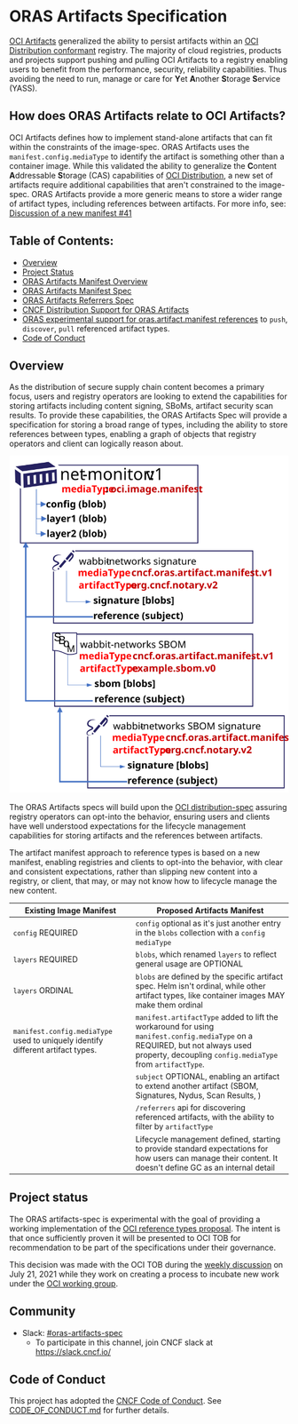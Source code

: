 # ORAS Artifacts Specification

[OCI Artifacts][oci-artifacts] generalized the ability to persist artifacts within an [OCI Distribution conformant][oci-conformance] registry. The majority of cloud registries, products and projects support pushing and pulling OCI Artifacts to a registry enabling users to benefit from the performance, security, reliability capabilities. Thus avoiding the need to run, manage or care for **Y**et **A**nother **S**torage **S**ervice (YASS).

## How does ORAS Artifacts relate to OCI Artifacts?

OCI Artifacts defines how to implement stand-alone artifacts that can fit within the constraints of the image-spec. ORAS Artifacts uses the `manifest.config.mediaType` to identify the artifact is something other than a container image. While this validated the ability to generalize the **C**ontent **A**ddressable **S**torage (CAS) capabilities of [OCI Distribution][oci-distribution], a new set of artifacts require additional capabilities that aren't constrained to the image-spec. ORAS Artifacts provide a more generic means to store a wider range of artifact types, including references between artifacts.
For more info, see: [Discussion of a new manifest #41](https://github.com/opencontainers/artifacts/discussions/41)

## Table of Contents:

- [Overview](#overview)
- [Project Status](#project-status)
- [ORAS Artifacts Manifest Overview][artifact-manifest]
- [ORAS Artifacts Manifest Spec][artifact-manifest-spec]
- [ORAS Artifacts Referrers Spec][artifact-referrers-spec]
- [CNCF Distribution Support for ORAS Artifacts][cncf-distribution-reftypes]
- [ORAS experimental support for oras.artifact.manifest references][oras-artifacts] to `push`, `discover`, `pull` referenced artifact types.
- [Code of Conduct](#code-of-conduct)

## Overview

As the distribution of secure supply chain content becomes a primary focus, users and registry operators are looking to extend the capabilities for storing artifacts including content signing, SBoMs, artifact security scan results. To provide these capabilities, the ORAS Artifacts Spec will provide a specification for storing a broad range of types, including the ability to store references between types, enabling a graph of objects that registry operators and client can logically reason about.

![](media/net-monitor-graph.svg)

The ORAS Artifacts specs will build upon the [OCI distribution-spec][oci-distribution] assuring registry operators can opt-into the behavior, ensuring users and clients have well understood expectations for the lifecycle management capabilities for storing artifacts and the references between artifacts.


The artifact manifest approach to reference types is based on a new manifest, enabling registries and clients to opt-into the behavior, with clear and consistent expectations, rather than slipping new content into a registry, or client, that may, or may not know how to lifecycle manage the new content.

| Existing Image Manifest | Proposed Artifacts Manifest |
|-|-|
| `config` REQUIRED | `config` optional as it's just another entry in the `blobs` collection with a `config mediaType` |
| `layers` REQUIRED | `blobs`, which renamed `layers` to reflect general usage are OPTIONAL |
| `layers` ORDINAL | `blobs` are defined by the specific artifact spec. Helm isn't ordinal, while other artifact types, like container images MAY make them ordinal |
| `manifest.config.mediaType` used to uniquely identify different artifact types. | `manifest.artifactType` added to lift the workaround for using `manifest.config.mediaType` on a REQUIRED, but not always used property, decoupling `config.mediaType` from `artifactType`. |
| | `subject` OPTIONAL, enabling an artifact to extend another artifact (SBOM, Signatures, Nydus, Scan Results, )
| | `/referrers` api for discovering referenced artifacts, with the ability to filter by `artifactType` |
| | Lifecycle management defined, starting to provide standard expectations for how users can manage their content. It doesn't define GC as an internal detail|

## Project status

The ORAS artifacts-spec is experimental with the goal of providing a working implementation of the [OCI reference types proposal][oci-reference-types-proposal]. The intent is that once sufficiently proven it will be presented to OCI TOB for recommendation to be part of the specifications under their governance.

This decision was made with the OCI TOB during the [weekly discussion][oci-tob-weekly-discussion] on July 21, 2021 while they work on creating a process to incubate new work under the [OCI working group][oci-working-group-proposal].

## Community

- Slack: [#oras-artifacts-spec](https://cloud-native.slack.com/archives/C02AJS1BUTX)
  - To participate in this channel, join CNCF slack at https://slack.cncf.io/

## Code of Conduct

This project has adopted the [CNCF Code of Conduct](https://github.com/cncf/foundation/blob/master/code-of-conduct.md). See [CODE_OF_CONDUCT.md](CODE_OF_CONDUCT.md) for further details.

[oci-artifacts]:                    https://github.com/opencontainers/artifacts
[oci-conformance]:                  https://github.com/opencontainers/oci-conformance/tree/main/distribution-spec
[oci-distribution]:                 https://github.com/opencontainers/distribution-spec
[cncf-distribution-reftypes]:       https://github.com/oras-project/distribution/
[artifact-manifest]:                ./scenarios.md
[artifact-manifest-spec]:           ./artifact-manifest.md
[artifact-referrers-spec]:          ./manifest-referrers-api.md
[oras-artifacts]:                   https://github.com/oras-project/oras
[oci-reference-types-proposal]:     https://github.com/opencontainers/artifacts/pull/29
[oci-tob-weekly-discussion]:        https://hackmd.io/El8Dd2xrTlCaCG59ns5cwg#July-21-2021
[oci-working-group-proposal]:       https://github.com/opencontainers/tob/pull/99
